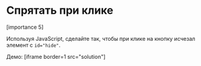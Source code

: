 # Спрятать при клике

[importance 5]

Используя JavaScript, сделайте так, чтобы при клике на кнопку исчезал элемент с `id="hide"`. 

Демо:
[iframe border=1 src="solution"]


